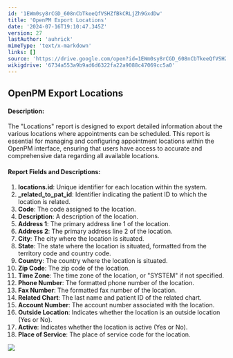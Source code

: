 ```yaml
---
id: '1EWm0sy8rCGD_608nCbTkeeQfVSHZfBkCRLjZh9GxdDw'
title: 'OpenPM Export Locations'
date: '2024-07-16T19:10:47.345Z'
version: 27
lastAuthor: 'auhrick'
mimeType: 'text/x-markdown'
links: []
source: 'https://drive.google.com/open?id=1EWm0sy8rCGD_608nCbTkeeQfVSHZfBkCRLjZh9GxdDw'
wikigdrive: '6734a553a9b9ad6d6322fa22a9088c47069cc5a0'
---
```

## OpenPM Export Locations

#### Description:

The "Locations" report is designed to export detailed information about the various locations where appointments can be scheduled. This report is essential for managing and configuring appointment locations within the OpenPM interface, ensuring that users have access to accurate and comprehensive data regarding all available locations.

#### Report Fields and Descriptions:

1. <strong>locations.id</strong>: Unique identifier for each location within the system.
2. <strong>_related_to_pat_id</strong>: Identifier indicating the patient ID to which the location is related.
3. <strong>Code</strong>: The code assigned to the location.
4. <strong>Description</strong>: A description of the location.
5. <strong>Address 1</strong>: The primary address line 1 of the location.
6. <strong>Address 2</strong>: The primary address line 2 of the location.
7. <strong>City</strong>: The city where the location is situated.
8. <strong>State</strong>: The state where the location is situated, formatted from the territory code and country code.
9. <strong>Country</strong>: The country where the location is situated.
10. <strong>Zip Code</strong>: The zip code of the location.
11. <strong>Time Zone</strong>: The time zone of the location, or "SYSTEM" if not specified.
12. <strong>Phone Number</strong>: The formatted phone number of the location.
13. <strong>Fax Number</strong>: The formatted fax number of the location.
14. <strong>Related Chart</strong>: The last name and patient ID of the related chart.
15. <strong>Account Number</strong>: The account number associated with the location.
16. <strong>Outside Location</strong>: Indicates whether the location is an outside location (Yes or No).
17. <strong>Active</strong>: Indicates whether the location is active (Yes or No).
18. <strong>Place of Service</strong>: The place of service code for the location.

![](../openpm-export-locations.assets/57eec28c9d3f4b2e4decc7053c7a2edb.png)
